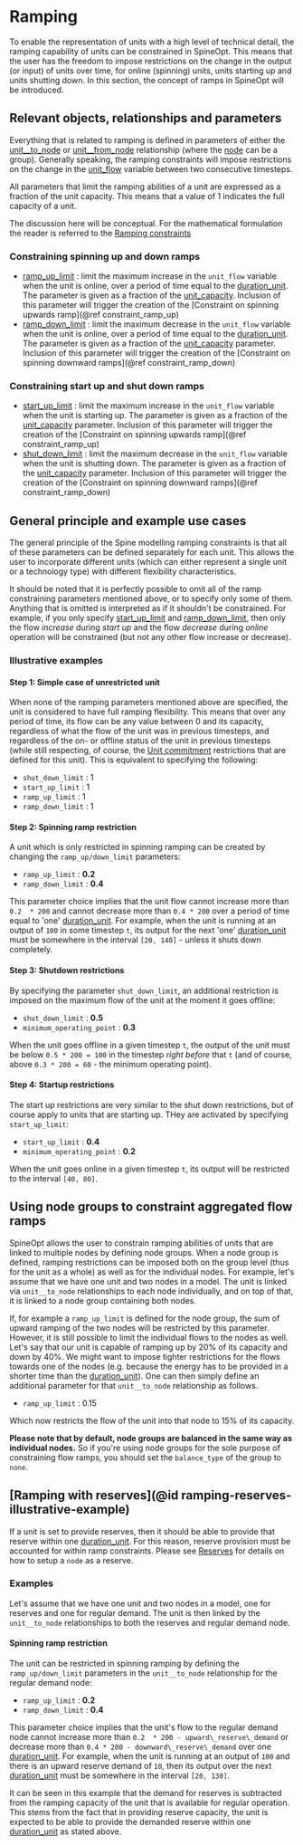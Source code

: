 # Ramping

To enable the representation of units with a high level of technical detail, the ramping capability of units can be constrained in SpineOpt. This means that the user has the freedom to impose restrictions on the change in the output (or input) of units over time, for online (spinning) units, units starting up and units shutting down. In this section, the concept of ramps in SpineOpt will be introduced.

## Relevant objects, relationships and parameters

Everything that is related to ramping is defined in parameters of either the [unit\_\_to\_node](@ref) or [unit\_\_from\_node](@ref) relationship (where the [node](@ref) can be a group). Generally speaking, the ramping constraints will impose restrictions on the change in the [unit\_flow](@ref) variable between two consecutive timesteps.

All parameters that limit the ramping abilities of a unit are expressed as a fraction of the unit capacity. This means that a value of 1 indicates the full capacity of a unit.

The discussion here will be conceptual. For the mathematical formulation the reader is referred to the [Ramping constraints](@ref)

### Constraining spinning up and down ramps
 * [ramp\_up\_limit](@ref) : limit the maximum increase in the `unit_flow` variable when the unit is online, over a period of time equal to the [duration\_unit](@ref). The parameter is given as a fraction of the [unit\_capacity](@ref). Inclusion of this parameter will trigger the creation of the [Constraint on spinning upwards ramp](@ref constraint_ramp_up)
 * [ramp\_down\_limit](@ref) : limit the maximum decrease in the `unit_flow` variable when the unit is online, over a period of time equal to the [duration\_unit](@ref). The parameter is given as a fraction of the [unit\_capacity](@ref) parameter. Inclusion of this parameter will trigger the creation of the [Constraint on spinning downward ramps](@ref constraint_ramp_down)

### Constraining start up and shut down ramps
 * [start\_up\_limit](@ref) : limit the maximum increase in the `unit_flow` variable when the unit is starting up. The parameter is given as a fraction of the [unit\_capacity](@ref) parameter. Inclusion of this parameter will trigger the creation of the [Constraint on spinning upwards ramp](@ref constraint_ramp_up)
 * [shut\_down\_limit](@ref) : limit the maximum decrease in the `unit_flow` variable when the unit is shutting down. The parameter is given as a fraction of the [unit\_capacity](@ref) parameter. Inclusion of this parameter will trigger the creation of the [Constraint on spinning downward ramps](@ref constraint_ramp_down)

## General principle and example use cases
The general principle of the Spine modelling ramping constraints is that all of these parameters can be defined separately for each unit. This allows the user to incorporate different units (which can either represent a single unit or a technology type) with different flexibility characteristics.

It should be noted that it is perfectly possible to omit all of the ramp constraining parameters mentioned above, or to specify only some of them. Anything that is omitted is interpreted as if it shouldn't be constrained. For example, if you only specify [start\_up\_limit](@ref) and [ramp\_down\_limit](@ref), then only the flow *increase* during *start up* and the flow *decrease* during *online* operation will be constrained (but not any other flow increase or decrease).

### Illustrative examples
#### Step 1: Simple case of unrestricted unit
When none of the ramping parameters mentioned above are specified, the unit is considered to have full ramping flexibility. This means that over any period of time, its flow can be any value between 0 and its capacity, regardless of what the flow of the unit was in previous timesteps, and regardless of the on- or offline status of the unit in previous timesteps (while still respecting, of course, the [Unit commitment](@ref) restrictions that are defined for this unit). This is equivalent to specifying the following:
* `shut_down_limit` : 1
* `start_up_limit` : 1
* `ramp_up_limit` : 1
* `ramp_down_limit` : 1

#### Step 2: Spinning ramp restriction
A unit which is only restricted in spinning ramping can be created by changing the `ramp_up/down_limit` parameters:

 * `ramp_up_limit` : **0.2**
 * `ramp_down_limit` : **0.4**

 This parameter choice implies that the unit flow cannot increase more than ``0.2  * 200`` and cannot decrease more than ``0.4 * 200`` over a period of time equal to 'one' [duration\_unit](@ref). For example, when the unit is running at an output of ``100`` in some timestep ``t``, its output for the next 'one' [duration\_unit](@ref) must be somewhere in the interval ``[20, 140]`` - unless it shuts down completely.

#### Step 3: Shutdown restrictions

 By specifying the parameter `shut_down_limit`, an additional restriction is imposed on the maximum flow of the unit at the moment it goes offline:

 * `shut_down_limit` : **0.5**
 * `minimum_operating_point` : **0.3**

 When the unit goes offline in a given timestep ``t``, the output of the unit must be below ``0.5 * 200 = 100``  in the timestep *right before* that ``t`` (and of course, above ``0.3 * 200 = 60`` - the minimum operating point).

#### Step 4: Startup restrictions

 The start up restrictions are very similar to the shut down restrictions, but of course apply to units that are starting up. THey are activated by specifying `start_up_limit`:

 * `start_up_limit` : **0.4**
 * `minimum_operating_point` : **0.2**

When the unit goes online in a given timestep ``t``, its output will be restricted to the interval ``[40, 80]``.


## Using node groups to constraint aggregated flow ramps

SpineOpt allows the user to constrain ramping abilities of units that are linked to multiple nodes by defining node groups.
When a node group is defined, ramping restrictions can be imposed both on the group level (thus for the unit as a whole) as well as for the individual nodes.
For example, let's assume that we have one unit and two nodes in a model. The unit is linked via `unit__to_node` relationships to each node individually, and on top of that, it is linked to a node group containing both nodes.

If, for example a `ramp_up_limit` is defined for the node group, the sum of upward ramping of the two nodes will be restricted by this parameter.
However, it is still possible to limit the individual flows to the nodes as well. Let's say that our unit is capable of ramping up by 20% of its capacity and down by 40%. We might want to impose tighter restrictions for the flows towards one of the nodes (e.g. because the energy has to be provided in a shorter time than the [duration\_unit](@ref)). One can then simply define an additional parameter for that `unit__to_node` relationship as follows.

* `ramp_up_limit`  : 0.15

Which now restricts the flow of the unit into that node to 15% of its capacity.

**Please note that by default, node groups are balanced in the same way as individual nodes.**
So if you're using node groups for the sole purpose of constraining flow ramps, you should set the `balance_type` of the group to `none`.


## [Ramping with reserves](@id ramping-reserves-illustrative-example)

If a unit is set to provide reserves, then it should be able to provide that reserve within one [duration\_unit](@ref).
For this reason, reserve provision must be accounted for within ramp constraints.
Please see [Reserves](@ref) for details on how to setup a `node` as a reserve.

### Examples

Let's assume that we have one unit and two nodes in a model, one for reserves and one for regular demand. The unit is then linked by the `unit__to_node` relationships to both the reserves and regular demand node.

#### Spinning ramp restriction

The unit can be restricted in spinning ramping by defining the `ramp_up/down_limit` parameters in the `unit__to_node` relationship for the regular demand node:

 * `ramp_up_limit`      : **0.2**
 * `ramp_down_limit`    : **0.4**

 This parameter choice implies that the unit's flow to the regular demand node cannot increase more than ``0.2  * 200 - upward\_reserve\_demand`` or decrease more than ``0.4 * 200 - downward\_reserve\_demand`` over one [duration\_unit](@ref). For example, when the unit is running at an output of ``100`` and there is an upward reserve demand of ``10``, then its output over the next [duration\_unit](@ref) must be somewhere in the interval ``[20, 130]``.

 It can be seen in this example that the demand for reserves is subtracted from the ramping capacity of the unit that is available for regular operation. This stems from the fact that in providing reserve capacity, the unit is expected to be able to provide the demanded reserve within one [duration\_unit](@ref) as stated above.